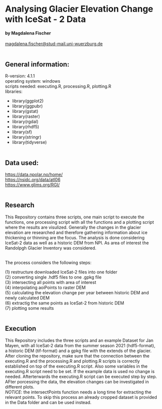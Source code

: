  # Analysing Glacier Elevation Change with IceSat - 2 Data
 #### by Magdalena Fischer 
 magdalena.fischer@stud-mail.uni-wuerzburg.de <br/><br/>

## General information:<br/>
R-version: 4.1.1<br/>
operating system: windows<br/>
scripts needed: executing.R, processing.R, plotting.R<br/>
libraries: <br/>
* library(ggplot2)<br/>
* library(ggpubr)<br/>
* library(gstat)<br/>
* library(raster)<br/>
* library(rgdal)<br/>
* library(rhdf5)<br/>
* library(sf)<br/>
* library(stringr)<br/>
* library(tidyverse)<br/><br/>

## Data used:<br/>
https://data.npolar.no/home/<br/>
https://nsidc.org/data/atl06<br/>
https://www.glims.org/RGI/<br/><br/>



 ## Research
 This Repository contains three scripts, one main script to execute the functions, 
 one processing script with all the functions and a plotting script where the results are visulized.
 Generally the changes in the glacier elevation are researched and therefore gathering information
 about ice thickening or thinning are the focus. The analysis is done considering IceSat-2
 data as well as a historic DEM from NPI. As area of interest the
 Randolpgh Glacier Inventory was considered.<br/><br/>



 The process considers the following steps:<br/>

(1) restructure downloaded IceSat-2 files into one folder<br/>
(2) converting single .hdf5 files to one .gpkg file<br/>
(3) intersecting all points with area of interest<br/>
(4) interpolating aoiPoints to raster DEM<br/>
(5) calculating the elevation change per year between historic DEM and newly calculated DEM<br/>
(6) extractig the same points as IceSat-2 from historic DEM <br/>
(7) plotting some results<br/><br/>

## Execution
This Repository includes the three scripts and an example Dataset for Jan Mayen, with all IceSat-2 data from the summer season 2021 (hdf5-format), a historic DEM (tif-format) and a gpkg file with the extends 
of the glacier. After cloning the repository, make sure that the connection between the executing.R and the processing.R and plotting.R scripts is correctly established on top of the executing.R script. Also some variables in the executing.R script need to be set. If the example data is used no change is needed. Afterterwards the executing.R script can be executed step by step. AFter porcessing the data, the elevation changes can be investigated in different plots. 
<br/>*NOTICE*: the intersectPoints function needs a long time for extracting the relevant points. To skip this process an already cropped dataset is provided in the Data folder and can be used instead.
